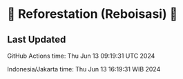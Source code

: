 
# 🌳 Reforestation (Reboisasi) 🌲

## Last Updated

GitHub Actions time: Thu Jun 13 09:19:31 UTC 2024

Indonesia/Jakarta time: Thu Jun 13 16:19:31 WIB 2024
